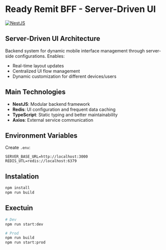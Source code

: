 # Ready Remit BFF - Server-Driven UI

[![NestJS](https://img.shields.io/badge/nestjs-%23E0234E.svg?style=for-the-badge&logo=nestjs&logoColor=white)](https://nestjs.com/)

## Server-Driven UI Architecture
Backend system for dynamic mobile interface management through server-side configurations. Enables:
- Real-time layout updates
- Centralized UI flow management
- Dynamic customization for different devices/users

## Main Technologies
- **NestJS**: Modular backend framework
- **Redis**: UI configuration and frequent data caching
- **TypeScript**: Static typing and better maintainability
- **Axios**: External service communication

## Environment Variables
Create `.env`:
```
SERVER_BASE_URL=http://localhost:3000
REDIS_UTL=redis://localhost:6379
```

## Instalation
```bash
npm install
npm run build
```

## Exectuin
```bash
# Dev
npm run start:dev

# Prod
npm run build
npm run start:prod
```
